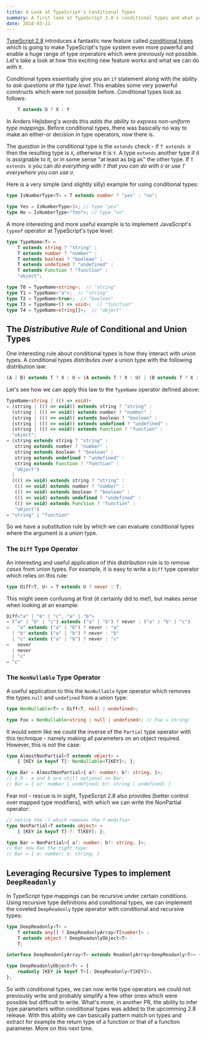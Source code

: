 ```yaml
---
title: A Look at TypeScript's Conditional Types
summary: A first look at TypeScript 2.8's conditional types and what you can do with them
date: 2018-03-11
---
```


[TypeScript 2.8] introduces a fantastic new feature called
[conditional types] which is going to make TypeScript's type system
even more powerful and enable a huge range of type orperators which
were previously not possible. Let's take a look at how this exciting
new feature works and what we can do with it.

Conditional types essentially give you an `if` statement along with
the ability to *ask questions at the type level*. This enables some
very powerful constructs which were not possible before. Conditional
types look as follows:

```TypeScript
    T extends U ? X : Y
```

In Anders Hejlsberg's words this *adds the ability to express non-uniform type
mappings*. Before conditional types, there was basically no way to make
an either-or decision in type operators, now there is.

The *question* in the conditional type is the `extends` check - if `T extends U`
then the resulting type is `X`, otherwise it is `Y`. A type `extends` another
type if it is assignable to it, or in some sense "at least as big as" the other type. If
`T extends U` you can *do everything with `T` that you can do with `U`* or
*use `T` everywhere you can use `U`*.

Here is a very simple (and slightly silly) example for using conditional types:

```TypeScript
type IsNumberType<T> = T extends number ? "yes" : "no";

type Yes = IsNumberType<3>; // type "yes"
type No = IsNumberType<"foo">; // type "no"
```

A more interesting and more useful example is to implement JavaScript's
`typeof` operator at TypeScript's type level:

```TypeScript
type TypeName<T> =
    T extends string ? "string" :
    T extends number ? "number" :
    T extends boolean ? "boolean" :
    T extends undefined ? "undefined" :
    T extends Function ? "function" :
    "object";

type T0 = TypeName<string>;  // "string"
type T1 = TypeName<"a">;  // "string"
type T2 = TypeName<true>;  // "boolean"
type T3 = TypeName<() => void>;  // "function"
type T4 = TypeName<string[]>;  // "object"
```

## The *Distributive Rule* of Conditional and Union Types

One interesting rule about conditional types is how they interact with
union types. A conditional types *distributes over* a union type with
the following distribution law:

```TypeScript
(A | B) extends T ? X : U = (A extends T ? X : U) | (B extends T ? X : U)
```

Let's see how we can apply this law to the `TypeName` operator defined
above:

```TypeScript
TypeName<string | (() => void)>
= (string | (() => void)) extends string ? "string" :
  (string | (() => void)) extends number ? "number" :
  (string | (() => void)) extends boolean ? "boolean" :
  (string | (() => void)) extends undefined ? "undefined" :
  (string | (() => void)) extends Function ? "function" :
  "object";
= (string extends string ? "string" :
   string extends number ? "number" :
   string extends boolean ? "boolean" :
   string extends undefined ? "undefined" :
   string extends Function ? "function" :
   "object")
  |
  ((() => void) extends string ? "string" :
   (() => void) extends number ? "number" :
   (() => void) extends boolean ? "boolean" :
   (() => void) extends undefined ? "undefined" :
   (() => void) extends Function ? "function" :
   "object")
= "string" | "function"
```

So we have a substitution rule by which we can evaluate conditional types
where the argument is a union type.

### The `Diff` Type Operator

An interesting and useful application of this distribution rule is to
*remove cases* from union types. For example, it is easy to write a
`Diff` type operator which relies on this rule:

```TypeScript
type Diff<T, U> = T extends U ? never : T;
```

This might seem confusing at first (it certainly did to me!), but makes
sense when looking at an example:

```TypeScript
Diff<"a" | "b" | "c", "a" | "b">
= ("a" | "b" | "c") extends ("a" | "b") ? never : ("a" | "b" | "c")
=   "a" extends ("a" | "b") ? never : "a"
  | "b" extends ("a" | "b") ? never : "b"
  | "c" extends ("a" | "b") ? never : "c"
=   never
  | never
  | "c"
= "c"
```

### The `NonNullable` Type Operator

A useful application to this the `NonNullable` type operator which
removes the types `null` and `undefined` from a union type:

```TypeScript
type NonNullable<T> = Diff<T, null | undefined>;

type Foo = NonNullable<string | null | undefined>; // Foo = string;
```

It would seem like we could the inverse of the `Partial` type operator
with this technique - namely making all parameters on an object required.
However, this is not the case:

```TypeScript
type AlmostNonPartial<T extends object> =
    { [KEY in keyof T]: NonNullable<T[KEY]>; };

type Bar = AlmostNonPartial<{ a?: number; b?: string; }>;
// o_O - a and b are still optional on Bar:
// Bar = { a?: number | undefined; b?: string | undefined; }
```

Fear not - rescue is in sight, TypeScript 2.8 also provides
[better control over mapped type modifiers], with which
we can write the NonPartial operator:

```TypeScript
// notice the -? which removes the ? modifier
type NonPartial<T extends object> =
    { [KEY in keyof T]-?: T[KEY]; };

type Bar = NonPartial<{ a?: number; b?: string; }>;
// Bar now has the right type:
// Bar = { a: number; b: string; }
```


## Leveraging Recursive Types to implement `DeepReadonly`

In TypeScript type mappings can be recursive under certain
conditions. Using recursive type definitions and conditional
types, we can implement the coveted `DeepReadonly` type operator with
conditional and recursive types:

```TypeScript
type DeepReadonly<T> =
    T extends any[] ? DeepReadonlyArray<T[number]> :
    T extends object ? DeepReadonlyObject<T> :
    T;

interface DeepReadonlyArray<T> extends ReadonlyArray<DeepReadonly<T>> {}

type DeepReadonlyObject<T> = {
    readonly [KEY in keyof T>]: DeepReadonly<T[KEY]>;
};
```

So with conditional types, we can now write type operators we could not
previously write and probably simplify a few other ones which were
possible but difficult to write. What's more, in another PR, the
ability to infer type parameters within conditional types was added to
the upcomming 2.8 release. With this ability we can basically pattern
match on types and extract for example the return type of a function
or that of a function parameter. More on this next time.

[TypeScript 2.8]: https://github.com/Microsoft/TypeScript/milestone/61
[conditional types]: https://github.com/Microsoft/TypeScript/pull/21316
[last post]: /posts/typeful-redux-internals.html
[type mappings can be recursive]: https://github.com/Microsoft/TypeScript/issues/3496#issuecomment-128553540